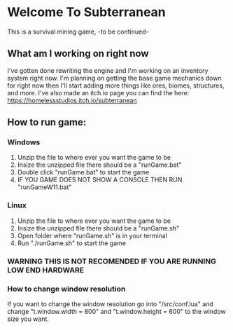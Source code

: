 # Welcome To Subterranean
This is a survival mining game, -to be continued-

## What am I working on right now
I've gotten done rewriting the engine and I'm working on an inventory system right now. I'm planning on getting the base game mechanics down for right now then I'll start adding more things like ores, biomes, structures, and more. I've also made an itch.io page you can find the here: https://homelessstudios.itch.io/subterranean

## How to run game:
### Windows
1. Unzip the file to where ever you want the game to be
2. Insize the unzipped file there should be a "runGame.bat"
3. Double click "runGame.bat" to start the game
4. IF YOU GAME DOES NOT SHOW A CONSOLE THEN RUN "runGameW11.bat"
### Linux
1. Unzip the file to where ever you want the game to be
2. Insize the unzipped file there should be a "runGame.sh"
3. Open folder where "runGame.sh" is in your terminal
4. Run "./runGame.sh" to start the game
### WARNING THIS IS NOT RECOMENDED IF YOU ARE RUNNING LOW END HARDWARE
### How to change window resolution
If you want to change the window resolution go into "/src/conf.lua" and change "t.window.width = 800" and "t.window.height = 600" to the window size you want.
